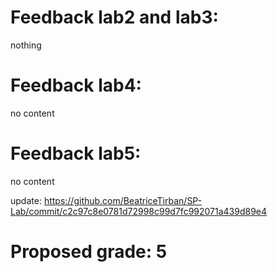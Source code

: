 # Feedback lab2 and lab3:
nothing

# Feedback lab4:

no content

# Feedback lab5:

no content

update:
https://github.com/BeatriceTirban/SP-Lab/commit/c2c97c8e0781d72998c99d7fc992071a439d89e4


# Proposed grade: 5
